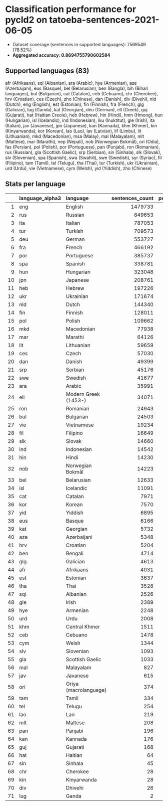 # Classification performance for pycld2 on tatoeba-sentences-2021-06-05

- Dataset coverage (sentences in supported languages): 7569549 (78.52%)
- **Aggregated accuracy: 0.8694755790602584**

## Supported languages (83)
afr (Afrikaans), sqi (Albanian), ara (Arabic), hye (Armenian), aze (Azerbaijani), eus (Basque), bel (Belarusian), ben (Bangla), bih (Bihari languages), bul (Bulgarian), cat (Catalan), ceb (Cebuano), chr (Cherokee), hrv (Croatian), ces (Czech), zho (Chinese), dan (Danish), div (Divehi), nld (Dutch), eng (English), est (Estonian), fin (Finnish), fra (French), glg (Galician), lug (Ganda), kat (Georgian), deu (German), ell (Greek), guj (Gujarati), hat (Haitian Creole), heb (Hebrew), hin (Hindi), hmn (Hmong), hun (Hungarian), isl (Icelandic), ind (Indonesian), iku (Inuktitut), gle (Irish), ita (Italian), jav (Javanese), jpn (Japanese), kan (Kannada), khm (Khmer), kin (Kinyarwanda), kor (Korean), lao (Lao), lav (Latvian), lif (Limbu), lit (Lithuanian), mkd (Macedonian), msa (Malay), mal (Malayalam), mlt (Maltese), mar (Marathi), nep (Nepali), nob (Norwegian Bokmål), ori (Odia), fas (Persian), pol (Polish), por (Portuguese), pan (Punjabi), ron (Romanian), rus (Russian), gla (Scottish Gaelic), srp (Serbian), sin (Sinhala), slk (Slovak), slv (Slovenian), spa (Spanish), swa (Swahili), swe (Swedish), syr (Syriac), fil (Filipino), tam (Tamil), tel (Telugu), tha (Thai), tur (Turkish), ukr (Ukrainian), urd (Urdu), vie (Vietnamese), cym (Welsh), yid (Yiddish), zho (Chinese)

## Stats per language
|    | language_alpha3   | language              |   sentences_count |   precision |   recall |    f1 |      tp |    fp |      tn |     fn |
|---:|:------------------|:----------------------|------------------:|------------:|---------:|------:|--------:|------:|--------:|-------:|
|  1 | eng               | English               |           1479733 |       0.954 |    0.970 | 0.940 | 1435203 | 68766 | 6021050 |  44530 |
|  2 | rus               | Russian               |            849653 |       0.998 |    0.830 | 0.905 |  705549 |  1667 | 6718229 | 144104 |
|  3 | ita               | Italian               |            787053 |       0.999 |    0.689 | 0.816 |  542549 |   442 | 6782054 | 244504 |
|  4 | tur               | Turkish               |            709573 |       1.000 |    0.923 | 0.960 |  654731 |   191 | 6859785 |  54842 |
|  5 | deu               | German                |            553727 |       1.000 |    0.954 | 0.976 |  528244 |   184 | 7015638 |  25483 |
|  6 | fra               | French                |            466192 |       0.999 |    0.845 | 0.915 |  394106 |   374 | 7102983 |  72086 |
|  7 | por               | Portuguese            |            385737 |       0.981 |    0.865 | 0.912 |  333763 |  6371 | 7177441 |  51974 |
|  8 | spa               | Spanish               |            338781 |       0.994 |    0.798 | 0.883 |  270207 |  1677 | 7229091 |  68574 |
|  9 | hun               | Hungarian             |            323048 |       1.000 |    0.935 | 0.966 |  302013 |   133 | 7246368 |  21035 |
| 10 | jpn               | Japanese              |            208761 |       1.000 |    0.999 | 1.000 |  208635 |     0 | 7360788 |    126 |
| 11 | heb               | Hebrew                |            197226 |       1.000 |    0.841 | 0.914 |  165882 |    10 | 7372313 |  31344 |
| 12 | ukr               | Ukrainian             |            171674 |       0.991 |    0.791 | 0.877 |  135799 |  1168 | 7396707 |  35875 |
| 13 | nld               | Dutch                 |            144340 |       0.994 |    0.820 | 0.897 |  118356 |   664 | 7424545 |  25984 |
| 14 | fin               | Finnish               |            128011 |       0.999 |    0.909 | 0.951 |  116372 |   161 | 7441377 |  11639 |
| 15 | pol               | Polish                |            109662 |       0.999 |    0.926 | 0.961 |  101512 |    75 | 7459812 |   8150 |
| 16 | mkd               | Macedonian            |             77938 |       0.969 |    0.477 | 0.633 |   37213 |  1178 | 7490433 |  40725 |
| 17 | mar               | Marathi               |             64126 |       1.000 |    0.967 | 0.983 |   62024 |    24 | 7505399 |   2102 |
| 18 | lit               | Lithuanian            |             59659 |       0.997 |    0.914 | 0.952 |   54501 |   144 | 7509746 |   5158 |
| 19 | ces               | Czech                 |             57030 |       0.970 |    0.891 | 0.916 |   50816 |  1551 | 7510968 |   6214 |
| 20 | dan               | Danish                |             49399 |       0.866 |    0.698 | 0.729 |   34494 |  5341 | 7514809 |  14905 |
| 21 | srp               | Serbian               |             45176 |       0.246 |    0.564 | 0.225 |   25486 | 77950 | 7446423 |  19690 |
| 22 | swe               | Swedish               |             41677 |       0.995 |    0.761 | 0.861 |   31709 |   145 | 7527727 |   9968 |
| 23 | ara               | Arabic                |             35991 |       1.000 |    0.776 | 0.874 |   27916 |     1 | 7533557 |   8075 |
| 24 | ell               | Modern Greek (1453-)  |             34071 |       1.000 |    1.000 | 1.000 |   34071 |    14 | 7535464 |      0 |
| 25 | ron               | Romanian              |             24943 |       0.963 |    0.811 | 0.865 |   20227 |   787 | 7543819 |   4716 |
| 26 | bul               | Bulgarian             |             24503 |       0.852 |    0.700 | 0.721 |   17140 |  2967 | 7542079 |   7363 |
| 27 | vie               | Vietnamese            |             19234 |       0.995 |    0.991 | 0.990 |   19062 |   103 | 7550212 |    172 |
| 28 | fil               | Filipino              |             16649 |       0.988 |    0.789 | 0.872 |   13136 |   166 | 7552734 |   3513 |
| 29 | slk               | Slovak                |             14660 |       0.693 |    0.788 | 0.634 |   11559 |  5110 | 7549779 |   3101 |
| 30 | ind               | Indonesian            |             14542 |       0.864 |    0.775 | 0.768 |   11270 |  1773 | 7553234 |   3272 |
| 31 | hin               | Hindi                 |             14230 |       0.918 |    0.973 | 0.907 |   13848 |  1230 | 7554089 |    382 |
| 32 | nob               | Norwegian Bokmål      |             14223 |       0.566 |    0.796 | 0.528 |   11327 |  8682 | 7546644 |   2896 |
| 33 | bel               | Belarusian            |             12633 |       0.929 |    0.885 | 0.876 |   11176 |   855 | 7556061 |   1457 |
| 34 | isl               | Icelandic             |             11091 |       0.996 |    0.925 | 0.957 |   10261 |    43 | 7558415 |    830 |
| 35 | cat               | Catalan               |              7971 |       0.806 |    0.685 | 0.680 |    5464 |  1317 | 7560261 |   2507 |
| 36 | kor               | Korean                |              7570 |       1.000 |    0.991 | 0.995 |    7500 |     0 | 7561979 |     70 |
| 37 | yid               | Yiddish               |              6895 |       0.991 |    0.937 | 0.959 |    6460 |    60 | 7562594 |    435 |
| 38 | eus               | Basque                |              6166 |       0.972 |    0.893 | 0.918 |    5505 |   158 | 7563225 |    661 |
| 39 | kat               | Georgian              |              5732 |       1.000 |    1.000 | 1.000 |    5731 |     0 | 7563817 |      1 |
| 40 | aze               | Azerbaijani           |              5348 |       0.509 |    0.870 | 0.490 |    4651 |  4486 | 7559715 |    697 |
| 41 | hrv               | Croatian              |              5204 |       0.270 |    0.565 | 0.244 |    2942 |  7960 | 7556385 |   2262 |
| 42 | ben               | Bengali               |              4714 |       1.000 |    0.777 | 0.874 |    3662 |     0 | 7564835 |   1052 |
| 43 | glg               | Galician              |              4613 |       0.292 |    0.668 | 0.273 |    3081 |  7456 | 7557480 |   1532 |
| 44 | afr               | Afrikaans             |              4031 |       0.446 |    0.826 | 0.426 |    3330 |  4133 | 7561385 |    701 |
| 45 | est               | Estonian              |              3637 |       0.907 |    0.752 | 0.789 |    2734 |   279 | 7565633 |    903 |
| 46 | tha               | Thai                  |              3528 |       1.000 |    1.000 | 1.000 |    3528 |     0 | 7566021 |      0 |
| 47 | sqi               | Albanian              |              2526 |       0.962 |    0.909 | 0.917 |    2295 |    91 | 7566932 |    231 |
| 48 | gle               | Irish                 |              2389 |       0.938 |    0.884 | 0.883 |    2112 |   140 | 7567020 |    277 |
| 49 | hye               | Armenian              |              2248 |       1.000 |    1.000 | 1.000 |    2247 |     0 | 7567301 |      1 |
| 50 | urd               | Urdu                  |              2008 |       0.997 |    0.948 | 0.971 |    1903 |     5 | 7567536 |    105 |
| 51 | khm               | Central Khmer         |              1511 |       1.000 |    0.991 | 0.996 |    1498 |     0 | 7568038 |     13 |
| 52 | ceb               | Cebuano               |              1478 |       0.617 |    0.551 | 0.493 |     815 |   506 | 7567565 |    663 |
| 53 | cym               | Welsh                 |              1344 |       0.968 |    0.845 | 0.890 |    1136 |    37 | 7568168 |    208 |
| 54 | slv               | Slovenian             |              1093 |       0.739 |    0.550 | 0.568 |     601 |   212 | 7568244 |    492 |
| 55 | gla               | Scottish Gaelic       |              1033 |       0.927 |    0.909 | 0.886 |     939 |    74 | 7568442 |     94 |
| 56 | mal               | Malayalam             |               827 |       1.000 |    1.000 | 1.000 |     827 |     0 | 7568722 |      0 |
| 57 | jav               | Javanese              |               615 |       0.806 |    0.610 | 0.641 |     375 |    90 | 7568844 |    240 |
| 58 | ori               | Oriya (macrolanguage) |               374 |       1.000 |    1.000 | 1.000 |     374 |     0 | 7569175 |      0 |
| 59 | tam               | Tamil                 |               334 |       1.000 |    1.000 | 1.000 |     334 |     0 | 7569215 |      0 |
| 60 | tel               | Telugu                |               254 |       1.000 |    1.000 | 1.000 |     254 |     0 | 7569295 |      0 |
| 61 | lao               | Lao                   |               219 |       1.000 |    1.000 | 1.000 |     219 |     0 | 7569330 |      0 |
| 62 | mlt               | Maltese               |               208 |       0.243 |    0.803 | 0.236 |     167 |   521 | 7568820 |     41 |
| 63 | pan               | Panjabi               |               196 |       1.000 |    1.000 | 1.000 |     196 |     0 | 7569353 |      0 |
| 64 | kan               | Kannada               |               176 |       1.000 |    1.000 | 1.000 |     176 |     0 | 7569373 |      0 |
| 65 | guj               | Gujarati              |               168 |       1.000 |    1.000 | 1.000 |     168 |     0 | 7569381 |      0 |
| 66 | hat               | Haitian               |                64 |       0.114 |    0.594 | 0.110 |      38 |   294 | 7569191 |     26 |
| 67 | sin               | Sinhala               |                45 |       1.000 |    1.000 | 1.000 |      45 |     0 | 7569504 |      0 |
| 68 | chr               | Cherokee              |                28 |       1.000 |    0.964 | 0.982 |      27 |     0 | 7569521 |      1 |
| 69 | kin               | Kinyarwanda           |                28 |       0.050 |    0.679 | 0.049 |      19 |   361 | 7569160 |      9 |
| 70 | div               | Dhivehi               |                26 |       1.000 |    1.000 | 1.000 |      26 |     0 | 7569523 |      0 |
| 71 | lug               | Ganda                 |                 2 |       0.032 |    1.000 | 0.032 |       2 |    60 | 7569487 |      0 |